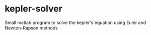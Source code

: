 # kepler-solver
Small matlab program to solve the kepler's equation using Euler and Newton-Rapson methods
